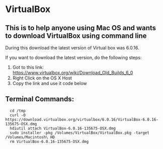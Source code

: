 # VirtualBox

## This is to help anyone using Mac OS and wants to download VirtualBox using command line

During this download the latest version of Virtual box was 6.0.16. 

If you want to download the latest version, do the following steps:
1. Got to this link: https://www.virtualbox.org/wiki/Download_Old_Builds_6_0
2. Right Click on the OS X Host
3. Copy the link and use it code below


## Terminal Commands:
```Terminal
  cd /tmp
  curl -O https://download.virtualbox.org/virtualbox/6.0.16/VirtualBox-6.0.16-135675-OSX.dmg
  hdiutil attach VirtualBox-6.0.16-135675-OSX.dmg
  sudo installer -pkg /Volumes/VirtualBox/VirtualBox.pkg -target /Volumes/Macintosh\ HD
  rm VirtualBox-6.0.16-135675-OSX.dmg
```
